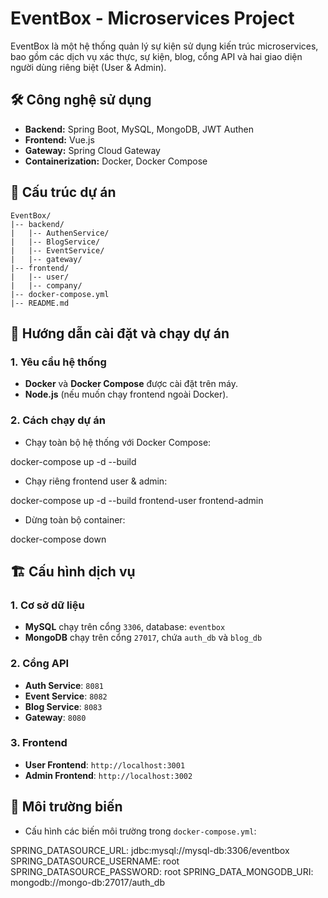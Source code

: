 # EventBox - Microservices Project

EventBox là một hệ thống quản lý sự kiện sử dụng kiến trúc microservices, bao gồm các dịch vụ xác thực, sự kiện, blog, cổng API và hai giao diện người dùng riêng biệt (User & Admin).

## 🛠 Công nghệ sử dụng
- **Backend:** Spring Boot, MySQL, MongoDB, JWT Authen
- **Frontend:** Vue.js
- **Gateway:** Spring Cloud Gateway
- **Containerization:** Docker, Docker Compose

## 📂 Cấu trúc dự án

```
EventBox/
|-- backend/
|   |-- AuthenService/
|   |-- BlogService/
|   |-- EventService/
|   |-- gateway/
|-- frontend/
|   |-- user/
|   |-- company/
|-- docker-compose.yml
|-- README.md
```

## 🚀 Hướng dẫn cài đặt và chạy dự án

### 1. Yêu cầu hệ thống

- **Docker** và **Docker Compose** được cài đặt trên máy.
- **Node.js** (nếu muốn chạy frontend ngoài Docker).

### 2. Cách chạy dự án

 - Chạy toàn bộ hệ thống với Docker Compose:

docker-compose up -d --build

- Chạy riêng frontend user & admin:

docker-compose up -d --build frontend-user frontend-admin

- Dừng toàn bộ container:

docker-compose down

## 🏗 Cấu hình dịch vụ

### 1. Cơ sở dữ liệu

- **MySQL** chạy trên cổng `3306`, database: `eventbox`
- **MongoDB** chạy trên cổng `27017`, chứa `auth_db` và `blog_db`

### 2. Cổng API

- **Auth Service**: `8081`
- **Event Service**: `8082`
- **Blog Service**: `8083`
- **Gateway**: `8080`

### 3. Frontend

- **User Frontend**: `http://localhost:3001`
- **Admin Frontend**: `http://localhost:3002`

## 📌 Môi trường biến

- Cấu hình các biến môi trường trong `docker-compose.yml`:

SPRING_DATASOURCE_URL: jdbc:mysql://mysql-db:3306/eventbox
SPRING_DATASOURCE_USERNAME: root
SPRING_DATASOURCE_PASSWORD: root
SPRING_DATA_MONGODB_URI: mongodb://mongo-db:27017/auth_db



